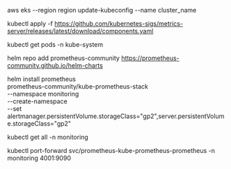 aws eks --region region update-kubeconfig --name cluster_name

kubectl apply -f https://github.com/kubernetes-sigs/metrics-server/releases/latest/download/components.yaml

kubectl get pods -n kube-system

helm repo add prometheus-community https://prometheus-community.github.io/helm-charts

helm install prometheus \
  prometheus-community/kube-prometheus-stack \
  --namespace monitoring \
  --create-namespace \
  --set alertmanager.persistentVolume.storageClass="gp2",server.persistentVolume.storageClass="gp2"

kubectl get all -n monitoring

kubectl port-forward svc/prometheus-kube-prometheus-prometheus -n monitoring 4001:9090
